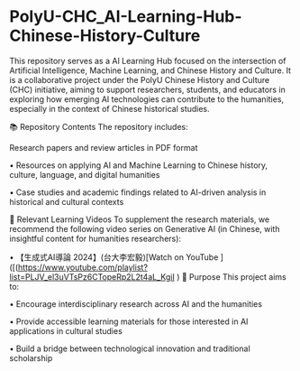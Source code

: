# PolyU-CHC_AI-Learning-Hub-Chinese-History-Culture
This repository serves as a  AI Learning Hub focused on the intersection of Artificial Intelligence, Machine Learning, and Chinese History and Culture. It is a collaborative project under the PolyU Chinese History and Culture (CHC) initiative, aiming to support researchers, students, and educators in exploring how emerging AI technologies can contribute to the humanities, especially in the context of Chinese historical studies.

📚 Repository Contents
The repository includes:

Research papers and review articles in PDF format

• Resources on applying AI and Machine Learning to Chinese history, culture, language, and digital humanities

• Case studies and academic findings related to AI-driven analysis in historical and cultural contexts

🎥 Relevant Learning Videos
To supplement the research materials, we recommend the following video series on Generative AI (in Chinese, with insightful content for humanities researchers):

• 【生成式AI導論 2024】(台大李宏毅)[Watch on YouTube
]([(https://www.youtube.com/playlist?list=PLJV_el3uVTsPz6CTopeRp2L2t4aL_KgiI
) 
📌 Purpose
This project aims to:

• Encourage interdisciplinary research across AI and the humanities

• Provide accessible learning materials for those interested in AI applications in cultural studies

• Build a bridge between technological innovation and traditional scholarship

